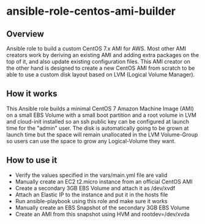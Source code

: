 # ansible-role-centos-ami-builder

## Overview
Ansible role to build a custom CentOS 7.x AMI for AWS. Most other AMI creators
work by deriving an existing AMI and adding extra packages on the top of it, and
also update existing configuration files. This AMI creator on the other hand is
designed to create a new CentOS AMI from scratch to be able to use a custom disk
layout based on LVM (Logical Volume Manager).

## How it works
This Ansible role builds a minimal CentOS 7 Amazon Machine Image (AMI) on a
small EBS Volume with a small boot partition and a root volume in LVM and
cloud-init installed so an ssh public key can be configured at launch time for
the "admin" user. The disk is automatically going to be grown at launch time but
the space will remain unallocated in the LVM Volume-Group so users can use the
space to grow any Logical-Volume they want.

## How to use it
   * Verify the values specified in the vars/main.yml file are valid
   * Manually create an EC2 t2.micro instance from an official CentOS AMI
   * Create a secondary 3GB EBS Volume and attach it as /dev/xvdf
   * Attach an Elastic IP to the instance and put it in the hosts file
   * Run ansible-playbook using this role and make sure it works
   * Manually create an EBS Snapshot of the secondary 3GB EBS Volume
   * Create an AMI from this snapshot using HVM and rootdev=/dev/xvda
